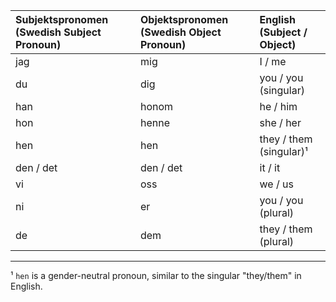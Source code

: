 | Subjektspronomen (Swedish Subject Pronoun) | Objektspronomen (Swedish Object Pronoun) | English (Subject / Object) |
| :----------------------------------------- | :--------------------------------------- | :------------------------- |
| jag                                        | mig                                      | I / me                     |
| du                                         | dig                                      | you / you (singular)       |
| han                                        | honom                                    | he / him                   |
| hon                                        | henne                                    | she / her                  |
| hen                                        | hen                                      | they / them (singular)¹    |
| den / det                                  | den / det                                | it / it                    |
| vi                                         | oss                                      | we / us                    |
| ni                                         | er                                       | you / you (plural)         |
| de                                         | dem                                      | they / them (plural)       |

---
¹ `hen` is a gender-neutral pronoun, similar to the singular "they/them" in English.
